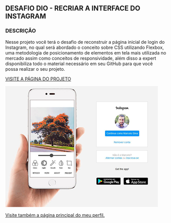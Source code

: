 ## DESAFIO DIO - RECRIAR A INTERFACE DO INSTAGRAM

### DESCRIÇÃO

Nesse projeto você terá o desafio de reconstruir a página inicial de login do Instagram, no qual será abordado o conceito sobre CSS utilizando Flexbox, uma metodologia de posicionamento de elementos em tela mais utilizada no mercado assim como conceitos de responsividade, além disso a expert disponibiliza todo o material necessário em seu GitHub para que você possa realizar o seu projeto.


[VISITE A PÁGINA DO PROJETO](https://mhenrique94.github.io/dio-instagram/)

<a href="https://mhenrique94.github.io/dio-instagram/">
    <img src="https://github.com/mhenrique94/dio-instagram/raw/main/img/print.JPG" alt="projeto instagram"/></a>


[Visite também a página principal do meu perfil.](https://mhenrique94.github.io/)